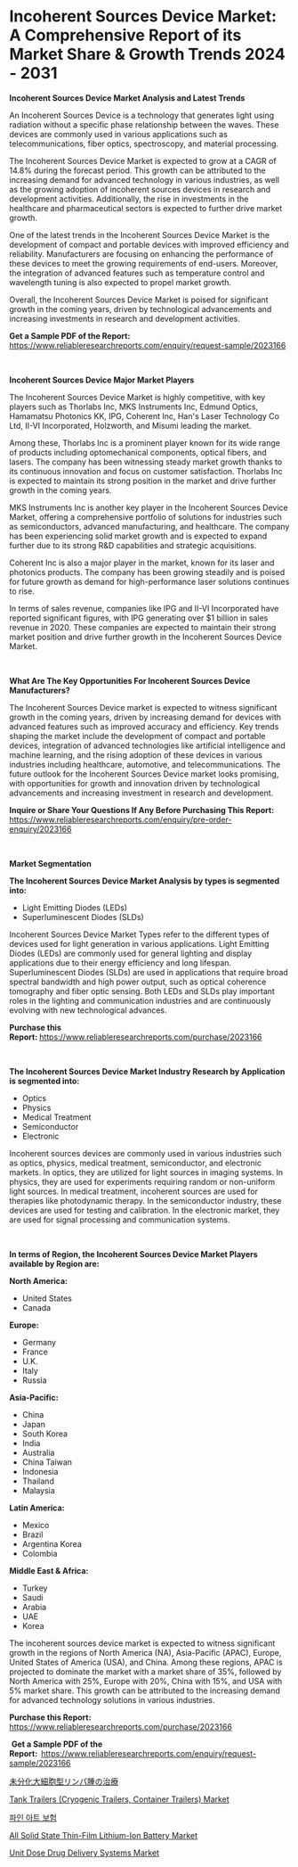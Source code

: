 <p><h1>Incoherent Sources Device Market: A Comprehensive Report of its Market Share & Growth Trends 2024 - 2031</h1></p><p><strong>Incoherent Sources Device Market Analysis and Latest Trends</strong></p>
<p><p>An Incoherent Sources Device is a technology that generates light using radiation without a specific phase relationship between the waves. These devices are commonly used in various applications such as telecommunications, fiber optics, spectroscopy, and material processing.</p><p>The Incoherent Sources Device Market is expected to grow at a CAGR of 14.8% during the forecast period. This growth can be attributed to the increasing demand for advanced technology in various industries, as well as the growing adoption of incoherent sources devices in research and development activities. Additionally, the rise in investments in the healthcare and pharmaceutical sectors is expected to further drive market growth.</p><p>One of the latest trends in the Incoherent Sources Device Market is the development of compact and portable devices with improved efficiency and reliability. Manufacturers are focusing on enhancing the performance of these devices to meet the growing requirements of end-users. Moreover, the integration of advanced features such as temperature control and wavelength tuning is also expected to propel market growth.</p><p>Overall, the Incoherent Sources Device Market is poised for significant growth in the coming years, driven by technological advancements and increasing investments in research and development activities.</p></p>
<p><strong>Get a Sample PDF of the Report:&nbsp;</strong> <a href="https://www.reliableresearchreports.com/enquiry/request-sample/2023166">https://www.reliableresearchreports.com/enquiry/request-sample/2023166</a></p>
<p>&nbsp;</p>
<p><strong>Incoherent Sources Device Major Market Players</strong></p>
<p><p>The Incoherent Sources Device Market is highly competitive, with key players such as Thorlabs Inc, MKS Instruments Inc, Edmund Optics, Hamamatsu Photonics KK, IPG, Coherent Inc, Han's Laser Technology Co Ltd, II-VI Incorporated, Holzworth, and Misumi leading the market.</p><p>Among these, Thorlabs Inc is a prominent player known for its wide range of products including optomechanical components, optical fibers, and lasers. The company has been witnessing steady market growth thanks to its continuous innovation and focus on customer satisfaction. Thorlabs Inc is expected to maintain its strong position in the market and drive further growth in the coming years.</p><p>MKS Instruments Inc is another key player in the Incoherent Sources Device Market, offering a comprehensive portfolio of solutions for industries such as semiconductors, advanced manufacturing, and healthcare. The company has been experiencing solid market growth and is expected to expand further due to its strong R&D capabilities and strategic acquisitions.</p><p>Coherent Inc is also a major player in the market, known for its laser and photonics products. The company has been growing steadily and is poised for future growth as demand for high-performance laser solutions continues to rise.</p><p>In terms of sales revenue, companies like IPG and II-VI Incorporated have reported significant figures, with IPG generating over $1 billion in sales revenue in 2020. These companies are expected to maintain their strong market position and drive further growth in the Incoherent Sources Device Market.</p></p>
<p>&nbsp;</p>
<p><strong>What Are The Key Opportunities For Incoherent Sources Device Manufacturers?</strong></p>
<p><p>The Incoherent Sources Device market is expected to witness significant growth in the coming years, driven by increasing demand for devices with advanced features such as improved accuracy and efficiency. Key trends shaping the market include the development of compact and portable devices, integration of advanced technologies like artificial intelligence and machine learning, and the rising adoption of these devices in various industries including healthcare, automotive, and telecommunications. The future outlook for the Incoherent Sources Device market looks promising, with opportunities for growth and innovation driven by technological advancements and increasing investment in research and development.</p></p>
<p><strong>Inquire or Share Your Questions If Any Before Purchasing This Report:</strong> <a href="https://www.reliableresearchreports.com/enquiry/pre-order-enquiry/2023166">https://www.reliableresearchreports.com/enquiry/pre-order-enquiry/2023166</a></p>
<p>&nbsp;</p>
<p><strong>Market Segmentation</strong></p>
<p><strong>The Incoherent Sources Device Market Analysis by types is segmented into:</strong></p>
<p><ul><li>Light Emitting Diodes (LEDs)</li><li>Superluminescent Diodes (SLDs)</li></ul></p>
<p><p>Incoherent Sources Device Market Types refer to the different types of devices used for light generation in various applications. Light Emitting Diodes (LEDs) are commonly used for general lighting and display applications due to their energy efficiency and long lifespan. Superluminescent Diodes (SLDs) are used in applications that require broad spectral bandwidth and high power output, such as optical coherence tomography and fiber optic sensing. Both LEDs and SLDs play important roles in the lighting and communication industries and are continuously evolving with new technological advances.</p></p>
<p><strong>Purchase this Report:&nbsp;</strong><a href="https://www.reliableresearchreports.com/purchase/2023166">https://www.reliableresearchreports.com/purchase/2023166</a></p>
<p>&nbsp;</p>
<p><strong>The Incoherent Sources Device Market Industry Research by Application is segmented into:</strong></p>
<p><ul><li>Optics</li><li>Physics</li><li>Medical Treatment</li><li>Semiconductor</li><li>Electronic</li></ul></p>
<p><p>Incoherent sources devices are commonly used in various industries such as optics, physics, medical treatment, semiconductor, and electronic markets. In optics, they are utilized for light sources in imaging systems. In physics, they are used for experiments requiring random or non-uniform light sources. In medical treatment, incoherent sources are used for therapies like photodynamic therapy. In the semiconductor industry, these devices are used for testing and calibration. In the electronic market, they are used for signal processing and communication systems.</p></p>
<p>&nbsp;</p>
<p><strong>In terms of Region, the Incoherent Sources Device Market Players available by Region are:</strong></p>
<p>
    <p> <strong> North America: </strong>
        <ul>
            <li>United States</li>
            <li>Canada</li>
        </ul>
        </p> 
    <p> <strong> Europe: </strong>
        <ul>
            <li>Germany</li>
            <li>France</li>
            <li>U.K.</li>
            <li>Italy</li>
            <li>Russia</li>
        </ul>
        </p> 
    <p> <strong> Asia-Pacific: </strong>
        <ul>
            <li>China</li>
            <li>Japan</li>
            <li>South Korea</li>
            <li>India</li>
            <li>Australia</li>
            <li>China Taiwan</li>
            <li>Indonesia</li>
            <li>Thailand</li>
            <li>Malaysia</li>
        </ul>
        </p> 
    <p> <strong> Latin America: </strong>
        <ul>
            <li>Mexico</li>
            <li>Brazil</li>
            <li>Argentina Korea</li>
            <li>Colombia</li>
        </ul>
        </p> 
    <p> <strong> Middle East & Africa: </strong>
        <ul>
            <li>Turkey</li>
            <li>Saudi</li>
            <li>Arabia</li>
            <li>UAE</li>
            <li>Korea</li>
        </ul>
    </p>
    </p>
<p><p>The incoherent sources device market is expected to witness significant growth in the regions of North America (NA), Asia-Pacific (APAC), Europe, United States of America (USA), and China. Among these regions, APAC is projected to dominate the market with a market share of 35%, followed by North America with 25%, Europe with 20%, China with 15%, and USA with 5% market share. This growth can be attributed to the increasing demand for advanced technology solutions in various industries.</p></p>
<p><strong>Purchase this Report: </strong><a href="https://www.reliableresearchreports.com/purchase/2023166">https://www.reliableresearchreports.com/purchase/2023166</a></p>
<p>&nbsp;<strong>Get a Sample PDF of the Report:&nbsp;&nbsp;</strong><a href="https://www.reliableresearchreports.com/enquiry/request-sample/2023166">https://www.reliableresearchreports.com/enquiry/request-sample/2023166</a></p>
<p><strong></strong></p>
<p><p><a href="https://medium.com/@ariellekub2023/%E3%82%A2%E3%83%8A%E3%83%97%E3%83%A9%E3%82%B9%E3%83%81%E3%83%83%E3%82%AF%E5%A4%A7%E7%B4%B0%E8%83%9E%E3%83%AA%E3%83%B3%E3%83%91%E8%85%AB%E6%B2%BB%E7%99%82%E5%B8%82%E5%A0%B4%E3%81%AE%E5%B1%95%E6%9C%9B-%E7%94%A3%E6%A5%AD%E6%A6%82%E8%A6%81%E3%81%A8%E4%BA%88%E6%B8%AC-2024%E5%B9%B4%E3%81%8B%E3%82%892031%E5%B9%B4-40e56724048b">未分化大細胞型リンパ腫の治療</a></p><p><a href="https://view.publitas.com/reportprime-1/tank-trailers-cryogenic-trailers-container-trailers-market-analysis-examines-its-scope-on-growth-opportunities-and-forecasted-trends-spanning-from-2024-to-2031/">Tank Trailers (Cryogenic Trailers, Container Trailers) Market</a></p><p><a href="https://medium.com/@bixlfnpgdrqkjy8/%EB%AF%B8%EC%88%A0-%EB%B3%B4%ED%97%98-%EC%8B%9C%EC%9E%A5-%EA%B2%BD%EC%9F%81-%EB%B6%84%EC%84%9D-%EC%8B%9C%EC%9E%A5-%EB%8F%99%ED%96%A5-%EB%B0%8F-2031%EB%85%84%EA%B9%8C%EC%A7%80%EC%9D%98-%EC%98%88%EC%B8%A1-04a9ada6ae10">파인 아트 보험</a></p><p><a href="https://view.publitas.com/reportprime-1/all-solid-state-thin-film-lithium-ion-battery-market-insights-market-players-and-forecast-till-2031/">All Solid State Thin-Film Lithium-Ion Battery Market</a></p><p><a href="https://github.com/pjcfca/Market-Research-Report-List-1/blob/main/unit-dose-drug-delivery-systems-market.md">Unit Dose Drug Delivery Systems Market</a></p></p>